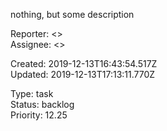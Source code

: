 
nothing, but some description

Reporter:  <>  
Assignee:  <>

Created: 2019-12-13T16:43:54.517Z  
Updated: 2019-12-13T17:13:11.770Z

Type: task  
Status: backlog  
Priority: 12.25

